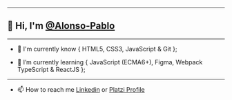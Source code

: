 
------------
## 👋 Hi, I'm [@Alonso-Pablo](https://github.com/Alonso-Pablo "@Alonso-Pablo")

------------
- 🌲 I'm currently know {
	HTML5, CSS3, JavaScript & Git
};

- 🌱 I’m currently learning {
	 JavaScript (ECMA6+), Figma, Webpack TypeScript & ReactJS
};
------------


- 📫 How to reach me
	[Linkedin](https://www.linkedin.com/in/pablo-nicol%C3%A1s-alonso-884510211/ "Linkedin") or
	[Platzi Profile](https://platzi.com/p/Alonso-Pablo/ "Platzi Profile")
<!---
Alonso-Pablo/Alonso-Pablo is a ✨ special ✨ repository because its `README.md` (this file) appears on your GitHub profile.
You can click the Preview link to take a look at your changes.
--->
